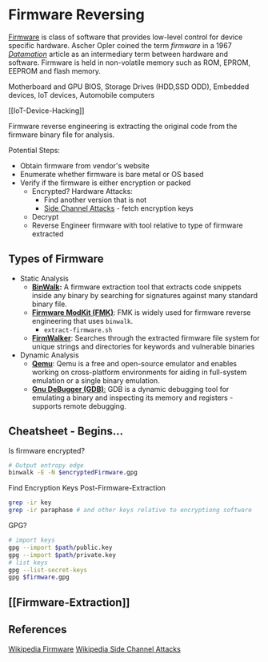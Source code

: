 # Firmware Reversing

[Firmware](https://en.wikipedia.org/wiki/Firmware)  is class of software that provides low-level control for device specific hardware. Ascher Opler coined the term _firmware_ in a 1967 _[Datamation](https://en.wikipedia.org/wiki/Datamation "Datamation")_ article as an intermediary term between hardware and software. Firmware is held in non-volatile memory such as ROM, EPROM, EEPROM and flash memory. 

Motherboard and GPU BIOS, Storage Drives (HDD,SSD ODD), Embedded devices, IoT devices, Automobile computers

[[IoT-Device-Hacking]]

Firmware reverse engineering is extracting the original code from the firmware binary file for analysis. 

Potential Steps:

- Obtain firmware from vendor's website
- Enumerate whether firmware is bare metal or OS based
- Verify if the firmware is either encryption or packed
	- Encrypted? Hardware Attacks:
		- Find another version that is not
		- [Side Channel Attacks](https://en.wikipedia.org/wiki/Side-channel_attack) - fetch encryption keys 
	- Decrypt
	- Reverse Engineer firmware with tool relative to type of firmware extracted


## Types of Firmware 
- Static Analysis
	- **[BinWalk](https://github.com/ReFirmLabs/binwalk):** A firmware extraction tool that extracts code snippets inside any binary by searching for signatures against many standard binary file.
	- **[Firmware ModKit (FMK)](https://www.kali.org/tools/firmware-mod-kit/)**: FMK is widely used for firmware reverse engineering that uses `binwalk`.
		- `extract-firmware.sh`
	- **[FirmWalker](https://github.com/craigz28/firmwalker)**: Searches through the extracted firmware file system for unique strings and directories for keywords and vulnerable binaries
- Dynamic Analysis
	- **[Qemu](https://www.qemu.org/)**: Qemu is a free and open-source emulator and enables working on cross-platform environments for aiding in full-system emulation or a single binary emulation.
	- **[Gnu DeBugger (GDB)](https://www.sourceware.org/gdb/)**[:](https://www.sourceware.org/gdb/) GDB is a dynamic debugging tool for emulating a binary and inspecting its memory and registers - supports remote debugging.

## Cheatsheet - Begins... 

Is firmware encrypted? 
```bash
# Output entropy edge
binwalk -E -N $encryptedFirmware.gpg
```

Find Encryption Keys Post-Firmware-Extraction
```bash
grep -ir key
grep -ir paraphase # and other keys relative to encryptiong software
```

GPG?
```bash
# import keys
gpg --import $path/public.key 
gpg --import $path/private.key 
# list keys
gpg --list-secret-keys 
gpg $firmware.gpg
```

## [[Firmware-Extraction]]

## References

[Wikipedia Firmware](https://en.wikipedia.org/wiki/Firmware)
[Wikipedia Side Channel Attacks](https://en.wikipedia.org/wiki/Side-channel_attack)
